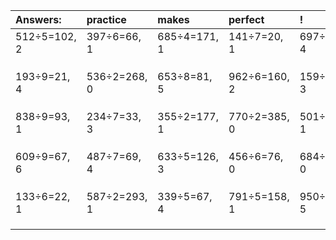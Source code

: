 | Answers: | practice | makes | perfect | ! |
| :--- | :--- | :--- | :--- | :--- |
| 512÷5=102, 2 | 397÷6=66, 1 | 685÷4=171, 1 | 141÷7=20, 1 | 697÷9=77, 4 | 
|   |   |   |   |   | 
|   |   |   |   |   | 
|   |   |   |   |   | 
| 193÷9=21, 4 | 536÷2=268, 0 | 653÷8=81, 5 | 962÷6=160, 2 | 159÷4=39, 3 | 
|   |   |   |   |   | 
|   |   |   |   |   | 
|   |   |   |   |   | 
| 838÷9=93, 1 | 234÷7=33, 3 | 355÷2=177, 1 | 770÷2=385, 0 | 501÷2=250, 1 | 
|   |   |   |   |   | 
|   |   |   |   |   | 
|   |   |   |   |   | 
| 609÷9=67, 6 | 487÷7=69, 4 | 633÷5=126, 3 | 456÷6=76, 0 | 684÷2=342, 0 | 
|   |   |   |   |   | 
|   |   |   |   |   | 
|   |   |   |   |   | 
| 133÷6=22, 1 | 587÷2=293, 1 | 339÷5=67, 4 | 791÷5=158, 1 | 950÷7=135, 5 | 
|   |   |   |   |   | 
|   |   |   |   |   | 
|   |   |   |   |   | 
